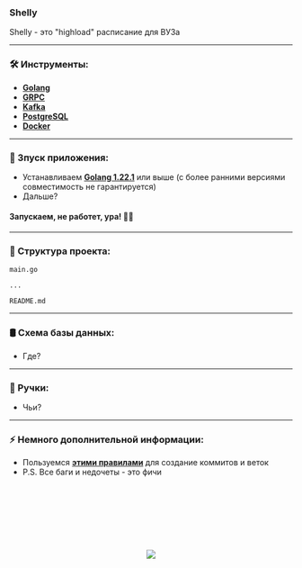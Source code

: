 ### Shelly

Shelly - это "highload" расписание для ВУЗа

---

### 🛠️ Инструменты:

- [**Golang**](https://go.dev/)
- [**GRPC**](https://grpc.io/)
- [**Kafka**](https://kafka.apache.org/)
- [**PostgreSQL**](https://www.postgresql.org/)
- [**Docker**](https://www.docker.com/)

---

### 🚀 Зпуск приложения:

- Устанавливаем [**Golang 1.22.1**](https://go.dev/doc/install) или выше (с более ранними версиями совместимость не гарантируется)
- Дальше?

#### Запускаем, не работет, ура! 🗿🚬

---

### 🧻 Структура проекта:

```
main.go

...

README.md
```

---

### 🛢️ Схема базы данных:

- Где?

---

### 🤙 Ручки:

- Чьи?

---

### ⚡ Немного дополнительной информации:

- Пользуемся [**этими правилами**](https://gist.github.com/qoomon/5dfcdf8eec66a051ecd85625518cfd13) для создание коммитов и веток
- P.S. Все баги и недочеты - это фичи

<br>
<br>
<br>
<br>
<br>
<br>

<p align="center">
    <img src="https://capsule-render.vercel.app/api?type=waving&color=d179b8&height=64&section=footer"/>
</p>
